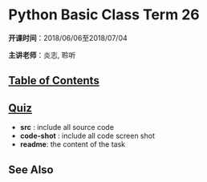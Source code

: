 # Python Basic Class Term 26
**开课时间**：2018/06/06至2018/07/04 

**主讲老师**：炎志, 聆听

## [Table of Contents](contents.md)

## [Quiz](quiz/readme.md)

- **src** : include all source code
- **code-shot** : include all code screen shot
- **readme**: the content of the task

## See Also

